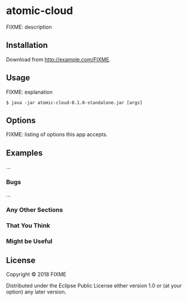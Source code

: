# atomic-cloud

FIXME: description

## Installation

Download from http://example.com/FIXME.

## Usage

FIXME: explanation

    $ java -jar atomic-cloud-0.1.0-standalone.jar [args]

## Options

FIXME: listing of options this app accepts.

## Examples

...

### Bugs

...

### Any Other Sections
### That You Think
### Might be Useful

## License

Copyright © 2018 FIXME

Distributed under the Eclipse Public License either version 1.0 or (at
your option) any later version.
